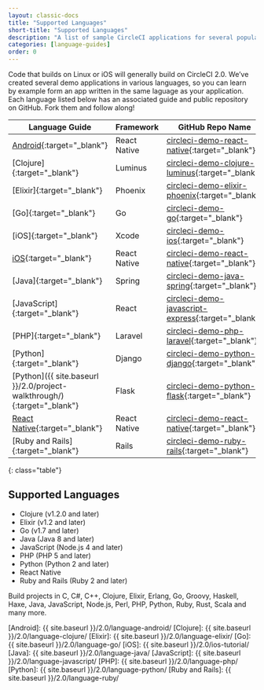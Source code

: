 ```yaml
---
layout: classic-docs
title: "Supported Languages"
short-title: "Supported Languages"
description: "A list of sample CircleCI applications for several popular languages"
categories: [language-guides]
order: 0
---
```


Code that builds on Linux or iOS will generally build on CircleCI 2.0. We’ve created several demo applications in various languages, so you can learn by example form an app written in the same laguage as your application. Each language listed below has an associated guide and public repository on GitHub. Fork them and follow along!

Language Guide | Framework | GitHub Repo Name
 ---------|-----------|-----------------
 [Android](https://github.com/CircleCI-Public/circleci-demo-react-native/blob/master/README.md){:target="_blank"} | React Native | [circleci-demo-react-native]{:target="_blank"}
 [Clojure]{:target="_blank"} | Luminus | [circleci-demo-clojure-luminus]{:target="_blank"}
 [Elixir]{:target="_blank"} | Phoenix | [circleci-demo-elixir-phoenix]{:target="_blank"}
 [Go]{:target="_blank"} | Go | [circleci-demo-go]{:target="_blank"}
 [iOS]{:target="_blank"} | Xcode | [circleci-demo-ios]{:target="_blank"}
 [iOS](https://github.com/CircleCI-Public/circleci-demo-react-native/blob/master/README.md){:target="_blank"} | React Native | [circleci-demo-react-native]{:target="_blank"}
 [Java]{:target="_blank"} | Spring | [circleci-demo-java-spring]{:target="_blank"}
 [JavaScript]{:target="_blank"} | React | [circleci-demo-javascript-express]{:target="_blank"}
 [PHP]{:target="_blank"} | Laravel | [circleci-demo-php-laravel]{:target="_blank"}
 [Python]{:target="_blank"} | Django | [circleci-demo-python-django]{:target="_blank"}
 [Python]({{ site.baseurl }}/2.0/project-walkthrough/){:target="_blank"} | Flask | [circleci-demo-python-flask]{:target="_blank"}
 [React Native](https://github.com/CircleCI-Public/circleci-demo-react-native/blob/master/README.md){:target="_blank"} | React Native | [circleci-demo-react-native]{:target="_blank"}
 [Ruby and Rails]{:target="_blank"} | Rails | [circleci-demo-ruby-rails]{:target="_blank"}
{: class="table"}

## Supported Languages
- Clojure (v1.2.0 and later)
- Elixir (v1.2 and later)
- Go (v1.7 and later)
- Java (Java 8 and later)
- JavaScript (Node.js 4 and later)
- PHP (PHP 5 and later)
- Python (Python 2 and later)
- React Native
- Ruby and Rails (Ruby 2 and later)

Build projects in C, C#, C++, Clojure, Elixir, Erlang, Go, Groovy, Haskell, Haxe, Java, JavaScript, Node.js, Perl, PHP, Python, Ruby, Rust, Scala and many more.


[Android]: {{ site.baseurl }}/2.0/language-android/
[Clojure]: {{ site.baseurl }}/2.0/language-clojure/
[Elixir]: {{ site.baseurl }}/2.0/language-elixir/
[Go]: {{ site.baseurl }}/2.0/language-go/
[iOS]: {{ site.baseurl }}/2.0/ios-tutorial/
[Java]: {{ site.baseurl }}/2.0/language-java/
[JavaScript]: {{ site.baseurl }}/2.0/language-javascript/
[PHP]: {{ site.baseurl }}/2.0/language-php/
[Python]: {{ site.baseurl }}/2.0/language-python/
[Ruby and Rails]: {{ site.baseurl }}/2.0/language-ruby/

[circleci-demo-clojure-luminus]: https://github.com/CircleCI-Public/circleci-demo-clojure-luminus
[circleci-demo-elixir-phoenix]: https://github.com/CircleCI-Public/circleci-demo-elixir-phoenix
[circleci-demo-go]: https://github.com/CircleCI-Public/circleci-demo-go
[circleci-demo-java-spring]: https://github.com/CircleCI-Public/circleci-demo-java-spring
[circleci-demo-javascript-express]: https://github.com/CircleCI-Public/circleci-demo-javascript-express
[circleci-demo-ios]: https://github.com/CircleCI-Public/circleci-demo-ios
[circleci-demo-php-laravel]: https://github.com/CircleCI-Public/circleci-demo-php-laravel
[circleci-demo-python-django]: https://github.com/CircleCI-Public/circleci-demo-python-django
[circleci-demo-python-flask]: https://github.com/CircleCI-Public/circleci-demo-python-flask
[circleci-demo-react-native]: https://github.com/CircleCI-Public/circleci-demo-react-native
[circleci-demo-ruby-rails]: https://github.com/CircleCI-Public/circleci-demo-ruby-rails
